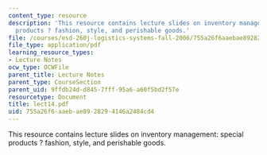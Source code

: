 ```yaml
---
content_type: resource
description: 'This resource contains lecture slides on inventory management: special
  products ? fashion, style, and perishable goods.'
file: /courses/esd-260j-logistics-systems-fall-2006/755a26f6aaebae8928294146a2484cd4_lect14.pdf
file_type: application/pdf
learning_resource_types:
- Lecture Notes
ocw_type: OCWFile
parent_title: Lecture Notes
parent_type: CourseSection
parent_uid: 9ffdb24d-d845-7fff-95a6-a60f5bd2f57e
resourcetype: Document
title: lect14.pdf
uid: 755a26f6-aaeb-ae89-2829-4146a2484cd4
---
```

This resource contains lecture slides on inventory management: special products ? fashion, style, and perishable goods.

